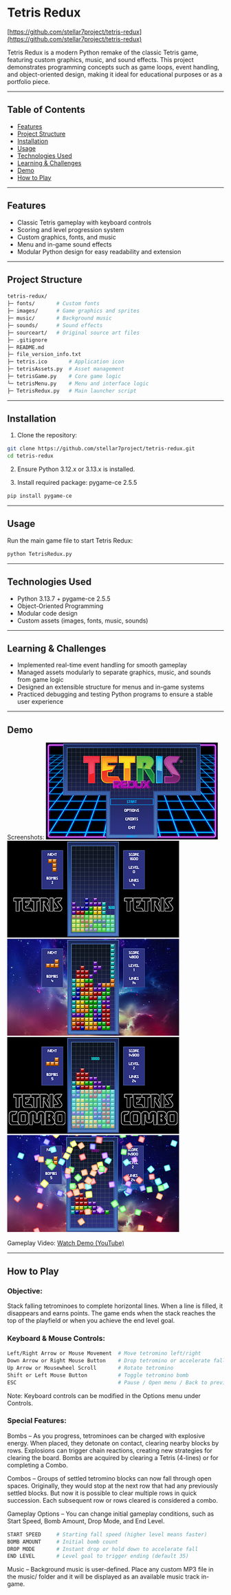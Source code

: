# Tetris Redux

[https://github.com/stellar7project/tetris-redux](https://github.com/stellar7project/tetris-redux)

Tetris Redux is a modern Python remake of the classic Tetris game, featuring custom graphics, music, and sound effects. This project demonstrates programming concepts such as game loops, event handling, and object-oriented design, making it ideal for educational purposes or as a portfolio piece.

---

## Table of Contents
- [Features](#features)
- [Project Structure](#project-structure)
- [Installation](#installation)
- [Usage](#usage)
- [Technologies Used](#technologies-used)
- [Learning & Challenges](#learning--challenges)
- [Demo](#demo)
- [How to Play](#how-to-play)

---

## Features
- Classic Tetris gameplay with keyboard controls  
- Scoring and level progression system  
- Custom graphics, fonts, and music  
- Menu and in-game sound effects  
- Modular Python design for easy readability and extension  

---

## Project Structure
```bash
tetris-redux/
├─ fonts/       # Custom fonts
├─ images/      # Game graphics and sprites
├─ music/       # Background music
├─ sounds/      # Sound effects
├─ sourceart/   # Original source art files
├─ .gitignore
├─ README.md
├─ file_version_info.txt
├─ tetris.ico       # Application icon
├─ tetrisAssets.py  # Asset management
├─ tetrisGame.py    # Core game logic
└─ tetrisMenu.py    # Menu and interface logic
├─ TetrisRedux.py   # Main launcher script
```

---

## Installation
1. Clone the repository:
```bash
git clone https://github.com/stellar7project/tetris-redux.git
cd tetris-redux
```
2. Ensure Python 3.12.x or 3.13.x is installed.

3. Install required package: pygame-ce 2.5.5
```bash
pip install pygame-ce
```

---

## Usage
Run the main game file to start Tetris Redux:
```bash
python TetrisRedux.py
```

---

## Technologies Used
- Python 3.13.7 + pygame-ce 2.5.5
- Object-Oriented Programming
- Modular code design
- Custom assets (images, fonts, music, sounds)

---

## Learning & Challenges
- Implemented real-time event handling for smooth gameplay
- Managed assets modularly to separate graphics, music, and sounds from game logic
- Designed an extensible structure for menus and in-game systems
- Practiced debugging and testing Python programs to ensure a stable user experience

---

## Demo
Screenshots:
[![Main Menu](screenshots/thumb-title_screen.png)](screenshots/title_screen.png)
[![Tetris](screenshots/thumb-tetris.png)](screenshots/tetris.png)
[![Combo Setup](screenshots/thumb-combo_setup.png)](screenshots/combo_setup.png)
[![Combo Tetris](screenshots/thumb-tetris_combo.png)](screenshots/tetris_combo.png)
[![Tetris Explosion](screenshots/thumb-tetris_explosion.png)](screenshots/tetris_explosion.png)

Gameplay Video:
[Watch Demo (YouTube)](https://www.youtube.com/watch?v=GWF7CgeE3ME)

---

## How to Play

### Objective:

Stack falling tetrominoes to complete horizontal lines. When a line is filled, it disappears and earns points. The game ends when the stack reaches the top of the playfield or when you achieve the end level goal.

### Keyboard & Mouse Controls:
```bash
Left/Right Arrow or Mouse Movement  # Move tetromino left/right
Down Arrow or Right Mouse Button    # Drop tetromino or accelerate fall speed
Up Arrow or Mousewheel Scroll       # Rotate tetromino
Shift or Left Mouse Button          # Toggle tetromino bomb
ESC                                 # Pause / Open menu / Back to previous menu
```
Note: Keyboard controls can be modified in the Options menu under Controls.

### Special Features:

Bombs – As you progress, tetrominoes can be charged with explosive energy. When placed, they detonate on contact, clearing nearby blocks by rows. Explosions can trigger chain reactions, creating new strategies for clearing the board. Bombs are acquired by clearing a Tetris (4-lines) or for completing a Combo.

Combos – Groups of settled tetromino blocks can now fall through open spaces. Originally, they would stop at the next row that had any previously settled blocks. But now it is possible to clear multiple rows in quick succession. Each subsequent row or rows cleared is considered a combo.

Gameplay Options – You can change initial gameplay conditions, such as Start Speed, Bomb Amount, Drop Mode, and End Level.
```bash
START SPEED     # Starting fall speed (higher level means faster)
BOMB AMOUNT     # Initial bomb count
DROP MODE       # Instant drop or hold down to accelerate fall
END LEVEL       # Level goal to trigger ending (default 35)
```

Music – Background music is user-defined. Place any custom MP3 file in the music/ folder and it will be displayed as an available music track in-game.